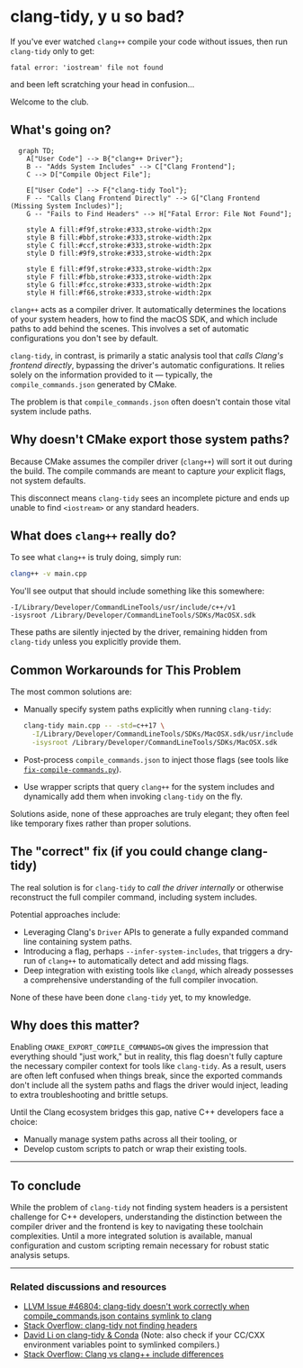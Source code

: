 # clang-tidy, y u so bad?

If you've ever watched `clang++` compile your code without issues, then run `clang-tidy` only to get:

```
fatal error: 'iostream' file not found
```

and been left scratching your head in confusion...

Welcome to the club.

## What's going on?

```mermaid
  graph TD;
    A["User Code"] --> B{"clang++ Driver"};
    B -- "Adds System Includes" --> C["Clang Frontend"];
    C --> D["Compile Object File"];

    E["User Code"] --> F{"clang-tidy Tool"};
    F -- "Calls Clang Frontend Directly" --> G["Clang Frontend (Missing System Includes)"];
    G -- "Fails to Find Headers" --> H["Fatal Error: File Not Found"];

    style A fill:#f9f,stroke:#333,stroke-width:2px
    style B fill:#bbf,stroke:#333,stroke-width:2px
    style C fill:#ccf,stroke:#333,stroke-width:2px
    style D fill:#9f9,stroke:#333,stroke-width:2px

    style E fill:#f9f,stroke:#333,stroke-width:2px
    style F fill:#fbb,stroke:#333,stroke-width:2px
    style G fill:#fcc,stroke:#333,stroke-width:2px
    style H fill:#f66,stroke:#333,stroke-width:2px
```

`clang++` acts as a compiler driver. It automatically determines the locations of your system headers, how to find the macOS SDK, and which include paths to add behind the scenes. This involves a set of automatic configurations you don't see by default.

`clang-tidy`, in contrast, is primarily a static analysis tool that *calls Clang's frontend directly*, bypassing the driver's automatic configurations. It relies solely on the information provided to it — typically, the `compile_commands.json` generated by CMake.

The problem is that `compile_commands.json` often doesn't contain those vital system include paths.

## Why doesn't CMake export those system paths?

Because CMake assumes the compiler driver (`clang++`) will sort it out during the build. The compile commands are meant to capture *your* explicit flags, not system defaults.

This disconnect means `clang-tidy` sees an incomplete picture and ends up unable to find `<iostream>` or any standard headers.

## What does `clang++` really do?

To see what `clang++` is truly doing, simply run:

```bash
clang++ -v main.cpp
```

You'll see output that should include something like this somewhere:

```
-I/Library/Developer/CommandLineTools/usr/include/c++/v1
-isysroot /Library/Developer/CommandLineTools/SDKs/MacOSX.sdk
```

These paths are silently injected by the driver, remaining hidden from `clang-tidy` unless you explicitly provide them.

## Common Workarounds for This Problem

The most common solutions are:

* Manually specify system paths explicitly when running `clang-tidy`:

    ```bash
    clang-tidy main.cpp -- -std=c++17 \
      -I/Library/Developer/CommandLineTools/SDKs/MacOSX.sdk/usr/include/c++/v1 \
      -isysroot /Library/Developer/CommandLineTools/SDKs/MacOSX.sdk
    ```

* Post-process `compile_commands.json` to inject those flags (see tools like [`fix-compile-commands.py`](https://github.com/Sarcasm/run-clang-tidy/blob/master/fix-compile-commands.py)).

* Use wrapper scripts that query `clang++` for the system includes and dynamically add them when invoking `clang-tidy` on the fly.

Solutions aside, none of these approaches are truly elegant; they often feel like temporary fixes rather than proper solutions.

## The "correct" fix (if you could change clang-tidy)

The real solution is for `clang-tidy` to *call the driver internally* or otherwise reconstruct the full compiler command, including system includes.

Potential approaches include:

* Leveraging Clang's `Driver` APIs to generate a fully expanded command line containing system paths.
* Introducing a flag, perhaps `--infer-system-includes`, that triggers a dry-run of `clang++` to automatically detect and add missing flags.
* Deep integration with existing tools like `clangd`, which already possesses a comprehensive understanding of the full compiler invocation.

None of these have been done `clang-tidy` yet, to my knowledge.

## Why does this matter?

Enabling `CMAKE_EXPORT_COMPILE_COMMANDS=ON` gives the impression that everything should "just work," but in reality, this flag doesn't fully capture the necessary compiler context for tools like `clang-tidy`. As a result, users are often left confused when things break, since the exported commands don't include all the system paths and flags the driver would inject, leading to extra troubleshooting and brittle setups.

Until the Clang ecosystem bridges this gap, native C++ developers face a choice:

* Manually manage system paths across all their tooling, or
* Develop custom scripts to patch or wrap their existing tools.

---

## To conclude

While the problem of `clang-tidy` not finding system headers is a persistent challenge for C++ developers, understanding the distinction between the compiler driver and the frontend is key to navigating these toolchain complexities. Until a more integrated solution is available, manual configuration and custom scripting remain necessary for robust static analysis setups.

---

### Related discussions and resources

* [LLVM Issue #46804: clang-tidy doesn't work correctly when compile_commands.json contains symlink to clang](https://github.com/llvm/llvm-project/issues/46804)
* [Stack Overflow: clang-tidy not finding headers](https://stackoverflow.com/questions/78491627/clang-tidy-not-finding-a-header-file)
* [David Li on clang-tidy & Conda](https://www.lidavidm.me/c++/2023/06/16/c++-clang-tidy-complains-it-can-t-find-common-headers-especially-under-conda-conda-forge.html) (Note: also check if your CC/CXX environment variables point to symlinked compilers.)
* [Stack Overflow: Clang vs clang++ include differences](https://stackoverflow.com/questions/74842298/clang-cant-find-system-headers-without-stdlib-libc)
